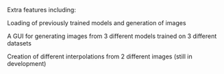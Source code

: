 Extra features including:


Loading of previously trained models and generation of images

A GUI for generating images from 3 different models trained on 3 different datasets

Creation of different interpolations from 2 different images (still in development)
